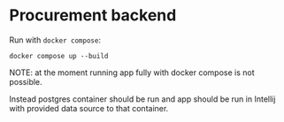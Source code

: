 # Procurement backend


Run with `docker compose`:

```
docker compose up --build
```

NOTE: at the moment running app fully with docker compose is not possible.

Instead postgres container should be run and app should be run in Intellij with provided data source to that container.